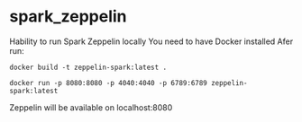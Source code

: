 # spark_zeppelin
Hability to run Spark Zeppelin locally
You need to have Docker installed
Afer run:

`docker build -t zeppelin-spark:latest .`

`docker run -p 8080:8080 -p 4040:4040 -p 6789:6789 zeppelin-spark:latest`

Zeppelin will be available on localhost:8080
